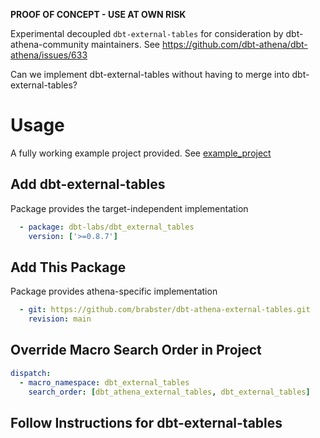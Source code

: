 **PROOF OF CONCEPT - USE AT OWN RISK**

Experimental decoupled `dbt-external-tables` for consideration by dbt-athena-community maintainers. See https://github.com/dbt-athena/dbt-athena/issues/633

Can we implement dbt-external-tables without having to merge into dbt-external-tables?

# Usage

A fully working example project provided. See [example_project](example_project/README.md)

## Add dbt-external-tables

Package provides the target-independent implementation

```yaml
  - package: dbt-labs/dbt_external_tables
    version: ['>=0.8.7']
```

## Add This Package

Package provides athena-specific implementation

```yaml
  - git: https://github.com/brabster/dbt-athena-external-tables.git
    revision: main
```

## Override Macro Search Order in Project

```yaml
dispatch:
  - macro_namespace: dbt_external_tables
    search_order: [dbt_athena_external_tables, dbt_external_tables]
```

## Follow Instructions for dbt-external-tables
